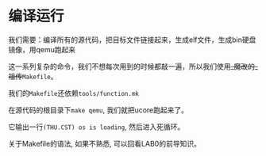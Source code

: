 # 编译运行

我们需要：编译所有的源代码，把目标文件链接起来，生成elf文件，生成bin硬盘镜像，用qemu跑起来

这一系列复杂的命令，我们不想每次用到的时候都敲一遍，所以我们使用~~_魔改的_祖传~~`Makefile`。

我们的`Makefile`还依赖`tools/function.mk`

在源代码的根目录下`make qemu`, 我们就把ucore跑起来了。

它输出一行`(THU.CST) os is loading`, 然后进入死循环。

关于Makefile的语法, 如果不熟悉, 可以回看LAB0的前导知识。

